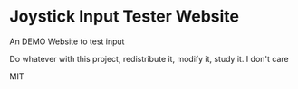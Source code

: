 
# Joystick Input Tester Website
An DEMO Website to test input

Do whatever with this project, redistribute it, modify it, study it. I don't care

MIT
